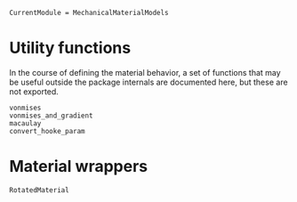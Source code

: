 ```@meta
CurrentModule = MechanicalMaterialModels
```

# Utility functions
In the course of defining the material behavior, a set of functions that may be useful outside the package
internals are documented here, but these are not exported. 
```@docs
vonmises
vonmises_and_gradient
macaulay
convert_hooke_param
```

# Material wrappers
```@docs
RotatedMaterial
```
